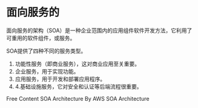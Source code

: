# 面向服务的

面向服务的架构（SOA）是一种企业范围内的应用组件软件开发方法，它利用了可重用的软件组件，或服务。

SOA提供了四种不同的服务类型。

1. 功能性服务（即商业服务），这对商业应用至关重要。
2. 企业服务，用于实现功能。
3. 应用服务，用于开发和部署应用程序。
4. 4.基础设施服务，它对安全和认证等后端流程很重要。

<ResourceGroupTitle>Free Content</ResourceGroupTitle>
<BadgeLink colorScheme='blue' badgeText='Official Docs' href='https://aws.amazon.com/what-is/service-oriented-architecture/'>SOA Architecture By AWS</BadgeLink>
<BadgeLink colorScheme='yellow' badgeText='Read' href='https://www.geeksforgeeks.org/service-oriented-architecture/'>SOA Architecture</BadgeLink>